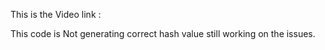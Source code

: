  This is the Video link :

 This code is Not generating correct hash value still working on the issues. 

